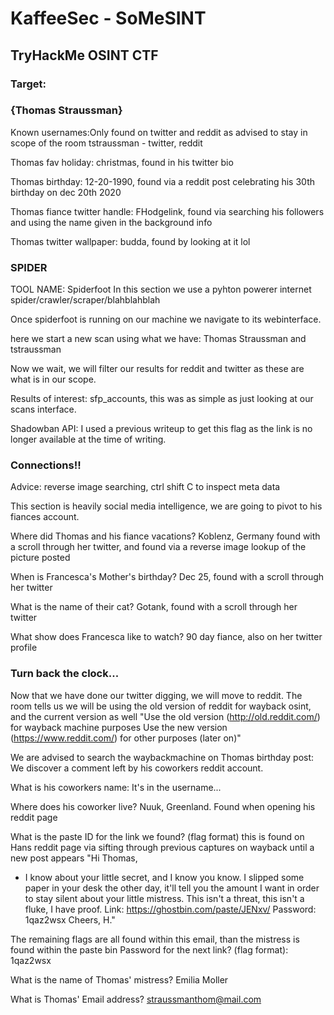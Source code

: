 # KaffeeSec - SoMeSINT
## TryHackMe OSINT CTF

### Target:
### {Thomas Straussman}

Known usernames:Only found on twitter and reddit as advised to stay in scope of the room
tstraussman - twitter, reddit

Thomas fav holiday: christmas, found in his twitter bio

Thomas birthday: 12-20-1990, found via a reddit post celebrating his 30th birthday on dec 20th 2020

Thomas fiance twitter handle: FHodgelink, found via searching his followers and using the name given in the background info

Thomas twitter wallpaper: budda, found by looking at it lol



### SPIDER
TOOL NAME: Spiderfoot
In this section we use a pyhton powerer internet spider/crawler/scraper/blahblahblah

Once spiderfoot is running on our machine we navigate to its webinterface.

here we start a new scan using what we have: Thomas Straussman and tstraussman

Now we wait, we will filter our results for reddit and twitter as these are what is in our scope.

Results of interest: sfp_accounts, this was as simple as just looking at our scans interface.

Shadowban API: I used a previous writeup to get this flag as the link is no longer available at the time of writing. 




### Connections!!
Advice: reverse image searching, ctrl shift C to inspect meta data

This section is heavily social media intelligence, we are going to pivot to his fiances account.

Where did Thomas and his fiance vacations? Koblenz, Germany found with a scroll through her twitter, and found via a reverse image lookup of the picture posted

When is Francesca's Mother's birthday? Dec 25, found with a scroll through her twitter

What is the name of their cat? Gotank, found with a scroll through her twitter

What show does Francesca like to watch? 90 day fiance, also on her twitter profile





### Turn back the clock...

Now that we have done our twitter digging, we will move to reddit.
The room tells us we will be using the old version of reddit for wayback osint, and the current version as well
"Use the old version (http://old.reddit.com/) for wayback machine purposes
Use the new version (https://www.reddit.com/) for other purposes (later on)"

We are advised to search the waybackmachine on Thomas birthday post:
We discover a comment left by his coworkers reddit account.

What is his coworkers name: It's in the username...

Where does his coworker live? Nuuk, Greenland. Found when opening his reddit page


What is the paste ID for the link we found? (flag format) this is found on Hans reddit page via sifting through previous captures on wayback until a new post appears
"Hi Thomas,

* I know about your little secret, and I know you know. I slipped some paper in your desk the other day, it'll tell you the amount I want in order to stay silent about your little mistress. This isn't a threat, this isn't a fluke, I have proof.
Link: https://ghostbin.com/paste/JENxv/
Password: 1qaz2wsx
Cheers,
H." 

The remaining flags are all found within this email, than the mistress is found within the paste bin
Password for the next link? (flag format): 1qaz2wsx

What is the name of Thomas' mistress? Emilia Moller

What is Thomas' Email address? straussmanthom@mail.com






